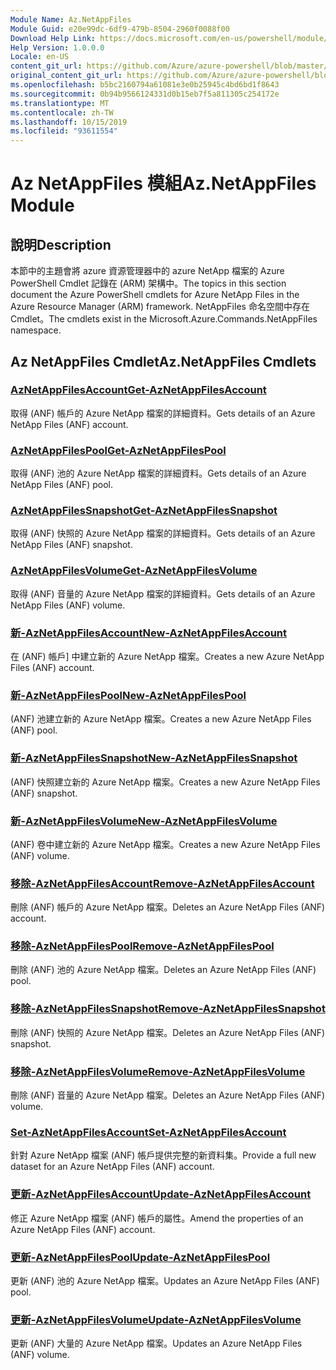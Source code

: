 ```yaml
---
Module Name: Az.NetAppFiles
Module Guid: e20e99dc-6df9-479b-8504-2960f0088f00
Download Help Link: https://docs.microsoft.com/en-us/powershell/module/az.netappfiles
Help Version: 1.0.0.0
Locale: en-US
content_git_url: https://github.com/Azure/azure-powershell/blob/master/src/NetAppFiles/NetAppFiles/help/Az.NetAppFiles.md
original_content_git_url: https://github.com/Azure/azure-powershell/blob/master/src/NetAppFiles/NetAppFiles/help/Az.NetAppFiles.md
ms.openlocfilehash: b5bc2160794a61081e3e0b25945c4bd6bd1f8643
ms.sourcegitcommit: 0b94b9566124331d0b15eb7f5a811305c254172e
ms.translationtype: MT
ms.contentlocale: zh-TW
ms.lasthandoff: 10/15/2019
ms.locfileid: "93611554"
---
```

# <span data-ttu-id="6b269-101">Az NetAppFiles 模組</span><span class="sxs-lookup"><span data-stu-id="6b269-101">Az.NetAppFiles Module</span></span>
## <span data-ttu-id="6b269-102">說明</span><span class="sxs-lookup"><span data-stu-id="6b269-102">Description</span></span>
<span data-ttu-id="6b269-103">本節中的主題會將 azure 資源管理器中的 azure NetApp 檔案的 Azure PowerShell Cmdlet 記錄在 (ARM) 架構中。</span><span class="sxs-lookup"><span data-stu-id="6b269-103">The topics in this section document the Azure PowerShell cmdlets for Azure NetApp Files in the Azure Resource Manager (ARM) framework.</span></span> <span data-ttu-id="6b269-104">NetAppFiles 命名空間中存在 Cmdlet。</span><span class="sxs-lookup"><span data-stu-id="6b269-104">The cmdlets exist in the Microsoft.Azure.Commands.NetAppFiles namespace.</span></span>

## <span data-ttu-id="6b269-105">Az NetAppFiles Cmdlet</span><span class="sxs-lookup"><span data-stu-id="6b269-105">Az.NetAppFiles Cmdlets</span></span>
### [<span data-ttu-id="6b269-106">AzNetAppFilesAccount</span><span class="sxs-lookup"><span data-stu-id="6b269-106">Get-AzNetAppFilesAccount</span></span>](Get-AzNetAppFilesAccount.md)
<span data-ttu-id="6b269-107">取得 (ANF) 帳戶的 Azure NetApp 檔案的詳細資料。</span><span class="sxs-lookup"><span data-stu-id="6b269-107">Gets details of an Azure NetApp Files (ANF) account.</span></span>

### [<span data-ttu-id="6b269-108">AzNetAppFilesPool</span><span class="sxs-lookup"><span data-stu-id="6b269-108">Get-AzNetAppFilesPool</span></span>](Get-AzNetAppFilesPool.md)
<span data-ttu-id="6b269-109">取得 (ANF) 池的 Azure NetApp 檔案的詳細資料。</span><span class="sxs-lookup"><span data-stu-id="6b269-109">Gets details of an Azure NetApp Files (ANF) pool.</span></span>

### [<span data-ttu-id="6b269-110">AzNetAppFilesSnapshot</span><span class="sxs-lookup"><span data-stu-id="6b269-110">Get-AzNetAppFilesSnapshot</span></span>](Get-AzNetAppFilesSnapshot.md)
<span data-ttu-id="6b269-111">取得 (ANF) 快照的 Azure NetApp 檔案的詳細資料。</span><span class="sxs-lookup"><span data-stu-id="6b269-111">Gets details of an Azure NetApp Files (ANF) snapshot.</span></span>

### [<span data-ttu-id="6b269-112">AzNetAppFilesVolume</span><span class="sxs-lookup"><span data-stu-id="6b269-112">Get-AzNetAppFilesVolume</span></span>](Get-AzNetAppFilesVolume.md)
<span data-ttu-id="6b269-113">取得 (ANF) 音量的 Azure NetApp 檔案的詳細資料。</span><span class="sxs-lookup"><span data-stu-id="6b269-113">Gets details of an Azure NetApp Files (ANF) volume.</span></span>

### [<span data-ttu-id="6b269-114">新-AzNetAppFilesAccount</span><span class="sxs-lookup"><span data-stu-id="6b269-114">New-AzNetAppFilesAccount</span></span>](New-AzNetAppFilesAccount.md)
<span data-ttu-id="6b269-115">在 (ANF) 帳戶] 中建立新的 Azure NetApp 檔案。</span><span class="sxs-lookup"><span data-stu-id="6b269-115">Creates a new Azure NetApp Files (ANF) account.</span></span>

### [<span data-ttu-id="6b269-116">新-AzNetAppFilesPool</span><span class="sxs-lookup"><span data-stu-id="6b269-116">New-AzNetAppFilesPool</span></span>](New-AzNetAppFilesPool.md)
<span data-ttu-id="6b269-117"> (ANF) 池建立新的 Azure NetApp 檔案。</span><span class="sxs-lookup"><span data-stu-id="6b269-117">Creates a new Azure NetApp Files (ANF) pool.</span></span>

### [<span data-ttu-id="6b269-118">新-AzNetAppFilesSnapshot</span><span class="sxs-lookup"><span data-stu-id="6b269-118">New-AzNetAppFilesSnapshot</span></span>](New-AzNetAppFilesSnapshot.md)
<span data-ttu-id="6b269-119"> (ANF) 快照建立新的 Azure NetApp 檔案。</span><span class="sxs-lookup"><span data-stu-id="6b269-119">Creates a new Azure NetApp Files (ANF) snapshot.</span></span>

### [<span data-ttu-id="6b269-120">新-AzNetAppFilesVolume</span><span class="sxs-lookup"><span data-stu-id="6b269-120">New-AzNetAppFilesVolume</span></span>](New-AzNetAppFilesVolume.md)
<span data-ttu-id="6b269-121"> (ANF) 卷中建立新的 Azure NetApp 檔案。</span><span class="sxs-lookup"><span data-stu-id="6b269-121">Creates a new Azure NetApp Files (ANF) volume.</span></span>

### [<span data-ttu-id="6b269-122">移除-AzNetAppFilesAccount</span><span class="sxs-lookup"><span data-stu-id="6b269-122">Remove-AzNetAppFilesAccount</span></span>](Remove-AzNetAppFilesAccount.md)
<span data-ttu-id="6b269-123">刪除 (ANF) 帳戶的 Azure NetApp 檔案。</span><span class="sxs-lookup"><span data-stu-id="6b269-123">Deletes an Azure NetApp Files (ANF) account.</span></span>

### [<span data-ttu-id="6b269-124">移除-AzNetAppFilesPool</span><span class="sxs-lookup"><span data-stu-id="6b269-124">Remove-AzNetAppFilesPool</span></span>](Remove-AzNetAppFilesPool.md)
<span data-ttu-id="6b269-125">刪除 (ANF) 池的 Azure NetApp 檔案。</span><span class="sxs-lookup"><span data-stu-id="6b269-125">Deletes an Azure NetApp Files (ANF) pool.</span></span>

### [<span data-ttu-id="6b269-126">移除-AzNetAppFilesSnapshot</span><span class="sxs-lookup"><span data-stu-id="6b269-126">Remove-AzNetAppFilesSnapshot</span></span>](Remove-AzNetAppFilesSnapshot.md)
<span data-ttu-id="6b269-127">刪除 (ANF) 快照的 Azure NetApp 檔案。</span><span class="sxs-lookup"><span data-stu-id="6b269-127">Deletes an Azure NetApp Files (ANF) snapshot.</span></span>

### [<span data-ttu-id="6b269-128">移除-AzNetAppFilesVolume</span><span class="sxs-lookup"><span data-stu-id="6b269-128">Remove-AzNetAppFilesVolume</span></span>](Remove-AzNetAppFilesVolume.md)
<span data-ttu-id="6b269-129">刪除 (ANF) 音量的 Azure NetApp 檔案。</span><span class="sxs-lookup"><span data-stu-id="6b269-129">Deletes an Azure NetApp Files (ANF) volume.</span></span>

### [<span data-ttu-id="6b269-130">Set-AzNetAppFilesAccount</span><span class="sxs-lookup"><span data-stu-id="6b269-130">Set-AzNetAppFilesAccount</span></span>](Set-AzNetAppFilesAccount.md)
<span data-ttu-id="6b269-131">針對 Azure NetApp 檔案 (ANF) 帳戶提供完整的新資料集。</span><span class="sxs-lookup"><span data-stu-id="6b269-131">Provide a full new dataset for an Azure NetApp Files (ANF) account.</span></span>

### [<span data-ttu-id="6b269-132">更新-AzNetAppFilesAccount</span><span class="sxs-lookup"><span data-stu-id="6b269-132">Update-AzNetAppFilesAccount</span></span>](Update-AzNetAppFilesAccount.md)
<span data-ttu-id="6b269-133">修正 Azure NetApp 檔案 (ANF) 帳戶的屬性。</span><span class="sxs-lookup"><span data-stu-id="6b269-133">Amend the properties of an Azure NetApp Files (ANF) account.</span></span>

### [<span data-ttu-id="6b269-134">更新-AzNetAppFilesPool</span><span class="sxs-lookup"><span data-stu-id="6b269-134">Update-AzNetAppFilesPool</span></span>](Update-AzNetAppFilesPool.md)
<span data-ttu-id="6b269-135">更新 (ANF) 池的 Azure NetApp 檔案。</span><span class="sxs-lookup"><span data-stu-id="6b269-135">Updates an Azure NetApp Files (ANF) pool.</span></span>

### [<span data-ttu-id="6b269-136">更新-AzNetAppFilesVolume</span><span class="sxs-lookup"><span data-stu-id="6b269-136">Update-AzNetAppFilesVolume</span></span>](Update-AzNetAppFilesVolume.md)
<span data-ttu-id="6b269-137">更新 (ANF) 大量的 Azure NetApp 檔案。</span><span class="sxs-lookup"><span data-stu-id="6b269-137">Updates an Azure NetApp Files (ANF) volume.</span></span>

